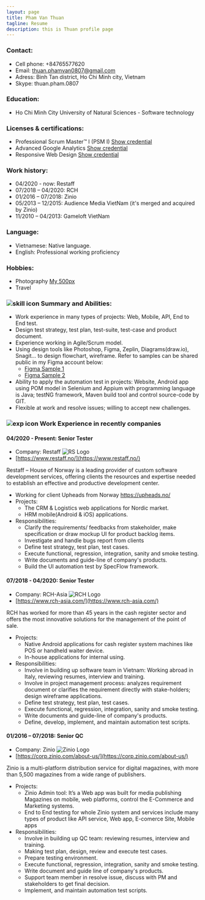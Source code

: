 ```yaml
---
layout: page
title: Pham Van Thuan
tagline: Resume
description: this is Thuan profile page
---
```

### Contact:
- Cell phone: +84765577620
- Email: thuan.phamvan0807@gmail.com
- Adress: Binh Tan district, Ho Chi Minh city,  Vietnam
- Skype: thuan.pham.0807

### Education: 
- Ho Chi Minh City University of Natural  Sciences -  Software technology

### Licenses & certifications:
- Professional Scrum Master™ I (PSM I) [Show credential](https://www.scrum.org/user/333024)
- Advanced Google Analytics [Show credential](https://analytics.google.com/analytics/academy/certificate/mBYmzoWCTDKI9bNH7jsWNQ)
- Responsive Web Design [Show credential](https://www.freecodecamp.org/certification/thuanpham0807/responsive-web-design)

### Work history: 
- 04/2020 - now: Restaff
- 07/2018 – 04/2020: RCH
- 01/2016 – 07/2018: Zinio
- 05/2013 – 12/2015: Audience Media  VietNam (it's merged and acquired by Zinio)
- 11/2010 – 04/2013: Gameloft VietNam

### Language:
- Vietnamese: Native language. 
- English: Professional working  proficiency

### Hobbies:
- Photography [My 500px](https://500px.com/thuanpham85)
- Travel

### ![skill icon](https://github.com/thuanpham0807/thuanpham0807.github.io/blob/master/assets/img/skill_icon.png?raw=true) Summary and Abilities:
- Work experience in many types of projects: Web, Mobile, API, End to End test. 
- Design test strategy, test plan, test-suite, test-case and product document.
- Experience working in Agile/Scrum model.
- Using design tools like Photoshop, Figma, Zeplin, Diagrams(draw.io), Snagit... to design flowchart, wireframe. Refer to samples can be shared public in my Figma account below:
	- [Figma Sample 1](https://www.figma.com/file/bMSNYknS7U6U96ZujO6kpQ/RCH-Tool-for-Production-Endline-test?node-id=0%3A1)
	- [Figma Sample 2](https://www.figma.com/file/QOY9EAqvOjopVcMfLHtjEWwM/PrintFSerializationTool?node-id=0%3A1)
- Ability to apply the automation test in projects: Website, Android app using POM model in Selenium and Appium with programming language is Java; testNG framework, Maven build tool and control source-code by GIT.
- Flexible at work and resolve issues; willing to accept new challenges.

### ![exp icon](https://raw.githubusercontent.com/thuanpham0807/thuanpham0807.github.io/master/assets/img/pngwave.png) Work Experience in recently companies

#### 04/2020 - Present: Senior Tester
- Company:  Restaff ![RS Logo](https://raw.githubusercontent.com/thuanpham0807/thuanpham0807.github.io/master/assets/img/rslogo.png)
- [https://www.restaff.no/](https://www.restaff.no/)

Restaff – House of Norway is a leading provider of custom software development services, offering clients the resources and expertise needed to establish an effective and productive development center.
- Working for client Upheads from Norway https://upheads.no/
- Projects: 
	- The CRM & Logistics web applications for Nordic market.
	- HRM mobile(Android & iOS) applications.
- Responsibilities: 
	- Clarify the requirements/ feedbacks from stakeholder, make specification or draw mockup UI for product backlog items.
	- Investigate and handle bugs report from clients
	- Define test strategy, test plan, test cases.
	- Execute functional, regression, integration, sanity and smoke testing.
	- Write documents and guide-line of company's products.
	- Build the UI automation test by SpecFlow framework.

#### 07/2018 - 04/2020: Senior Tester
- Company:  RCH-Asia ![RCH Logo](https://raw.githubusercontent.com/thuanpham0807/thuanpham0807.github.io/master/assets/img/rchlogo.png)
- [https://www.rch-asia.com/](https://www.rch-asia.com/)

RCH has worked for more than 45 years in the cash register sector and offers the most innovative solutions for the management of the point of sale.
- Projects: 
	- Native Android applications for cash register system machines like POS or handheld waiter device.
	- In-house applications for internal using.
- Responsibilities: 
	- Involve in building up software team in Vietnam: Working abroad in Italy, reviewing resumes, interview and training. 
	- Involve in project management process: analyzes requirement document or clarifies the requirement directly with stake-holders; design wireframe applications. 
	- Define test strategy, test plan, test cases. 
	- Execute functional, regression, integration, sanity and smoke testing. 
	- Write documents and guide-line of company's products. 
	- Define, develop, implement, and maintain automation test scripts.

#### 01/2016 – 07/2018: Senior QC
- Company:  Zinio ![Zinio Logo](https://raw.githubusercontent.com/thuanpham0807/thuanpham0807.github.io/master/assets/img/ziniologo.png)
- [https://corp.zinio.com/about-us/](https://corp.zinio.com/about-us/)

Zinio is a multi-platform distribution service for digital magazines, with more  than 5,500 magazines from a wide range of publishers. 	
- Projects: 
	- Zinio Admin tool:  It’s a Web app was built for media publishing Magazines  on mobile, web platforms, control the E-Commerce and Marketing systems.
	- End to End testing for whole Zinio system and services include many types of product like API service, Web app, E-comerce Site, Mobile apps
- Responsibilities: 
	- Involve in building up QC team: reviewing resumes, interview and training. 
	- Making test plan, design, review  and execute test cases.
	- Prepare testing environment.
	- Execute functional, regression, integration, sanity and smoke testing. 
	- Write document and guide line of company's products. 
	- Support team member in resolve issue, discuss with PM and stakeholders  to get final decision. 
	- Implement, and maintain automation test scripts.
